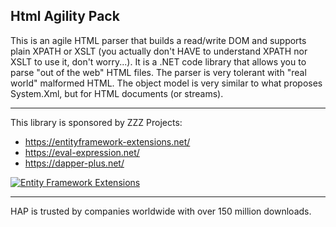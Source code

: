 ## Html Agility Pack

This is an agile HTML parser that builds a read/write DOM and supports plain XPATH or XSLT (you actually don't HAVE to understand XPATH nor XSLT to use it, don't worry...). It is a .NET code library that allows you to parse "out of the web" HTML files. The parser is very tolerant with "real world" malformed HTML. The object model is very similar to what proposes System.Xml, but for HTML documents (or streams).

---

This library is sponsored by ZZZ Projects:

- https://entityframework-extensions.net/
- https://eval-expression.net/
- https://dapper-plus.net/

[![Entity Framework Extensions](https://raw.githubusercontent.com/zzzprojects/docs/refs/heads/master/images/entityframework-extensions-ads.jpg)](https://entityframework-extensions.net/)

---

HAP is trusted by companies worldwide with over 150 million downloads.